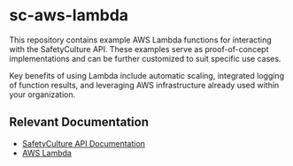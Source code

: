 # sc-aws-lambda
This repository contains example AWS Lambda functions for interacting with the SafetyCulture API. These examples serve as proof-of-concept implementations and can be further customized to suit specific use cases.

Key benefits of using Lambda include automatic scaling, integrated logging of function results, and leveraging AWS infrastructure already used within your organization.

## Relevant Documentation
- [SafetyCulture API Documentation](developer.safetyculture.com)
- [AWS Lambda](https://docs.aws.amazon.com/lambda/latest/dg/welcome.html)
